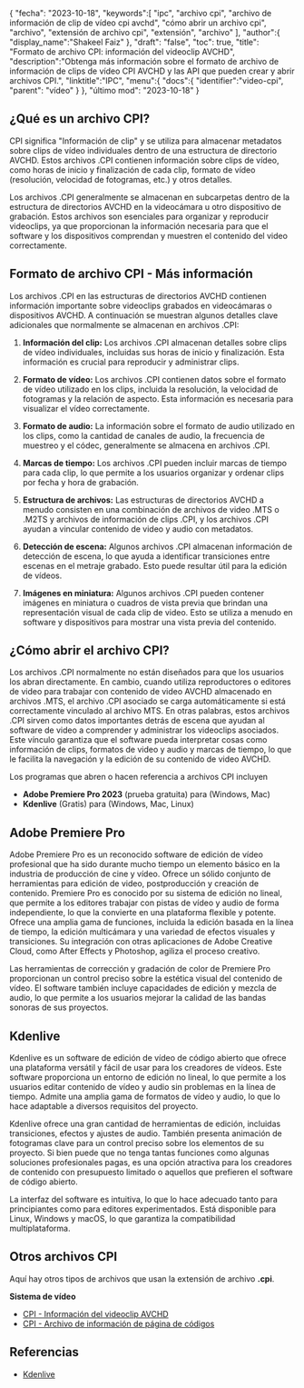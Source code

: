 {
"fecha": "2023-10-18",
   "keywords":[
"ipc",
"archivo cpi",
"archivo de información de clip de vídeo cpi avchd",
"cómo abrir un archivo cpi",
"archivo",
"extensión de archivo cpi",
"extensión",
"archivo"
],
   "author":{
"display_name":"Shakeel Faiz"
},
"draft": "false",
"toc": true,
"title": "Formato de archivo CPI: información del videoclip AVCHD",
   "description":"Obtenga más información sobre el formato de archivo de información de clips de vídeo CPI AVCHD y las API que pueden crear y abrir archivos CPI.",
"linktitle":"IPC",
   "menu":{
      "docs":{
         "identifier":"video-cpi",
"parent": "vídeo"
}
},
"último mod": "2023-10-18"
}

## ¿Qué es un archivo CPI?

CPI significa "Información de clip" y se utiliza para almacenar metadatos sobre clips de vídeo individuales dentro de una estructura de directorio AVCHD. Estos archivos .CPI contienen información sobre clips de vídeo, como horas de inicio y finalización de cada clip, formato de vídeo (resolución, velocidad de fotogramas, etc.) y otros detalles.

Los archivos .CPI generalmente se almacenan en subcarpetas dentro de la estructura de directorios AVCHD en la videocámara u otro dispositivo de grabación. Estos archivos son esenciales para organizar y reproducir videoclips, ya que proporcionan la información necesaria para que el software y los dispositivos comprendan y muestren el contenido del video correctamente.

## Formato de archivo CPI - Más información

Los archivos .CPI en las estructuras de directorios AVCHD contienen información importante sobre videoclips grabados en videocámaras o dispositivos AVCHD. A continuación se muestran algunos detalles clave adicionales que normalmente se almacenan en archivos .CPI:

1. **Información del clip:** Los archivos .CPI almacenan detalles sobre clips de vídeo individuales, incluidas sus horas de inicio y finalización. Esta información es crucial para reproducir y administrar clips.
    







2. **Formato de vídeo:** Los archivos .CPI contienen datos sobre el formato de vídeo utilizado en los clips, incluida la resolución, la velocidad de fotogramas y la relación de aspecto. Esta información es necesaria para visualizar el vídeo correctamente.
    







3. **Formato de audio:** La información sobre el formato de audio utilizado en los clips, como la cantidad de canales de audio, la frecuencia de muestreo y el códec, generalmente se almacena en archivos .CPI.
    







4. **Marcas de tiempo:** Los archivos .CPI pueden incluir marcas de tiempo para cada clip, lo que permite a los usuarios organizar y ordenar clips por fecha y hora de grabación.
    







5. **Estructura de archivos:** Las estructuras de directorios AVCHD a menudo consisten en una combinación de archivos de video .MTS o .M2TS y archivos de información de clips .CPI, y los archivos .CPI ayudan a vincular contenido de video y audio con metadatos.
    







6. **Detección de escena:** Algunos archivos .CPI almacenan información de detección de escena, lo que ayuda a identificar transiciones entre escenas en el metraje grabado. Esto puede resultar útil para la edición de vídeos.
    







7. **Imágenes en miniatura:** Algunos archivos .CPI pueden contener imágenes en miniatura o cuadros de vista previa que brindan una representación visual de cada clip de video. Esto se utiliza a menudo en software y dispositivos para mostrar una vista previa del contenido.
    







## ¿Cómo abrir el archivo CPI?

Los archivos .CPI normalmente no están diseñados para que los usuarios los abran directamente. En cambio, cuando utiliza reproductores o editores de video para trabajar con contenido de video AVCHD almacenado en archivos .MTS, el archivo .CPI asociado se carga automáticamente si está correctamente vinculado al archivo MTS. En otras palabras, estos archivos .CPI sirven como datos importantes detrás de escena que ayudan al software de video a comprender y administrar los videoclips asociados. Este vínculo garantiza que el software pueda interpretar cosas como información de clips, formatos de video y audio y marcas de tiempo, lo que le facilita la navegación y la edición de su contenido de video AVCHD.

Los programas que abren o hacen referencia a archivos CPI incluyen

- **Adobe Premiere Pro 2023** (prueba gratuita) para (Windows, Mac)
- **Kdenlive** (Gratis) para (Windows, Mac, Linux)

## Adobe Premiere Pro

Adobe Premiere Pro es un reconocido software de edición de vídeo profesional que ha sido durante mucho tiempo un elemento básico en la industria de producción de cine y vídeo. Ofrece un sólido conjunto de herramientas para edición de video, postproducción y creación de contenido. Premiere Pro es conocido por su sistema de edición no lineal, que permite a los editores trabajar con pistas de vídeo y audio de forma independiente, lo que la convierte en una plataforma flexible y potente. Ofrece una amplia gama de funciones, incluida la edición basada en la línea de tiempo, la edición multicámara y una variedad de efectos visuales y transiciones. Su integración con otras aplicaciones de Adobe Creative Cloud, como After Effects y Photoshop, agiliza el proceso creativo.

Las herramientas de corrección y gradación de color de Premiere Pro proporcionan un control preciso sobre la estética visual del contenido de vídeo. El software también incluye capacidades de edición y mezcla de audio, lo que permite a los usuarios mejorar la calidad de las bandas sonoras de sus proyectos.

## Kdenlive

Kdenlive es un software de edición de vídeo de código abierto que ofrece una plataforma versátil y fácil de usar para los creadores de vídeos. Este software proporciona un entorno de edición no lineal, lo que permite a los usuarios editar contenido de vídeo y audio sin problemas en la línea de tiempo. Admite una amplia gama de formatos de vídeo y audio, lo que lo hace adaptable a diversos requisitos del proyecto.

Kdenlive ofrece una gran cantidad de herramientas de edición, incluidas transiciones, efectos y ajustes de audio. También presenta animación de fotogramas clave para un control preciso sobre los elementos de su proyecto. Si bien puede que no tenga tantas funciones como algunas soluciones profesionales pagas, es una opción atractiva para los creadores de contenido con presupuesto limitado o aquellos que prefieren el software de código abierto.

La interfaz del software es intuitiva, lo que lo hace adecuado tanto para principiantes como para editores experimentados. Está disponible para Linux, Windows y macOS, lo que garantiza la compatibilidad multiplataforma.

## Otros archivos CPI

Aquí hay otros tipos de archivos que usan la extensión de archivo **.cpi**.

**Sistema de vídeo**
- [CPI - Información del videoclip AVCHD](/es/video/cpi/)
- [CPI - Archivo de información de página de códigos](/es/system/cpi/)

## Referencias
* [Kdenlive](https://en.wikipedia.org/wiki/Kdenlive)

